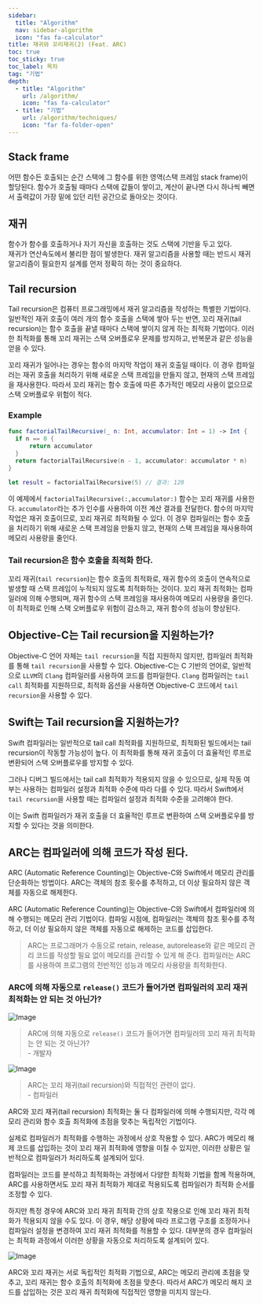 ```yaml
---
sidebar:
  title: "Algorithm"
  nav: sidebar-algorithm
  icon: "fas fa-calculator"
title: 재귀와 꼬리재귀(2) (Feat. ARC)
toc: true
toc_sticky: true
toc_label: 목차
tag: "기법"
depth:
  - title: "Algorithm"
    url: /algorithm/
    icon: "fas fa-calculator"
  - title: "기법"
    url: /algorithm/techniques/
    icon: "far fa-folder-open"
---
```

## Stack frame
어떤 함수든 호출되는 순간 스택에 그 함수를 위한 영역(스택 프레임 stack frame)이 할당된다.
함수가 호출될 때마다 스택에 값들이 쌓이고, 계산이 끝나면 다시 하나씩 빼면서 출력값이 가장 밑에 있던 리턴 공간으로 돌아오는 것이다.   

## 재귀
함수가 함수를 호출하거나 자기 자신을 호출하는 것도 스택에 기반을 두고 있다.  
재귀가 연산속도에서 불리한 점이 발생한다.
재귀 알고리즘을 사용할 때는 반드시 재귀 알고리즘이 필요한지 설계를 먼저 정확히 하는 것이 중요하다.  

## Tail recursion
Tail recursion은 컴퓨터 프로그래밍에서 재귀 알고리즘을 작성하는 특별한 기법이다. 일반적인 재귀 호출이 여러 개의 함수 호출을 스택에 쌓아 두는 반면, 꼬리 재귀(tail recursion)는 함수 호출을 끝낼 때마다 스택에 쌓이지 않게 하는 최적화 기법이다. 이러한 최적화를 통해 꼬리 재귀는 스택 오버플로우 문제를 방지하고, 반복문과 같은 성능을 얻을 수 있다.

꼬리 재귀가 일어나는 경우는 함수의 마지막 작업이 재귀 호출일 때이다. 이 경우 컴파일러는 재귀 호출을 처리하기 위해 새로운 스택 프레임을 만들지 않고, 현재의 스택 프레임을 재사용한다. 따라서 꼬리 재귀는 함수 호출에 따른 추가적인 메모리 사용이 없으므로 스택 오버플로우 위험이 적다.

### Example
```swift
func factorialTailRecursive(_ n: Int, accumulator: Int = 1) -> Int {
  if n == 0 {
      return accumulator
  }
  return factorialTailRecursive(n - 1, accumulator: accumulator * n)
}

let result = factorialTailRecursive(5) // 결과: 120
```
이 예제에서 `factorialTailRecursive(:,accumulator:)` 함수는 꼬리 재귀를 사용한다. `accumulator`라는 추가 인수를 사용하여 이전 계산 결과를 전달한다. 함수의 마지막 작업은 재귀 호출이므로, 꼬리 재귀로 최적화될 수 있다. 이 경우 컴파일러는 함수 호출을 처리하기 위해 새로운 스택 프레임을 만들지 않고, 현재의 스택 프레임을 재사용하여 메모리 사용량을 줄인다.

### Tail recursion은 함수 호출을 최적화 한다.
꼬리 재귀(`tail recursion`)는 함수 호출의 최적화로, 재귀 함수의 호출이 연속적으로 발생할 때 스택 프레임이 누적되지 않도록 최적화하는 것이다. 꼬리 재귀 최적화는 컴파일러에 의해 수행되며, 재귀 함수의 스택 프레임을 재사용하여 메모리 사용량을 줄인다. 이 최적화로 인해 스택 오버플로우 위험이 감소하고, 재귀 함수의 성능이 향상된다.

## Objective-C는 Tail recursion을 지원하는가? 
Objective-C 언어 자체는 `tail recursion`을 직접 지원하지 않지만, 컴파일러 최적화를 통해 `tail recursion`을 사용할 수 있다. Objective-C는 C 기반의 언어로, 일반적으로 `LLVM`의 `Clang` 컴파일러를 사용하여 코드를 컴파일한다. `Clang` 컴파일러는 `tail call` 최적화를 지원하므로, 최적화 옵션을 사용하면 Objective-C 코드에서 `tail recursion`을 사용할 수 있다.

## Swift는 Tail recursion을 지원하는가?
Swift 컴파일러는 일반적으로 tail call 최적화를 지원하므로, 최적화된 빌드에서는 tail recursion이 작동할 가능성이 높다. 이 최적화를 통해 재귀 호출이 더 효율적인 루프로 변환되어 스택 오버플로우를 방지할 수 있다. 

그러나 디버그 빌드에서는 tail call 최적화가 적용되지 않을 수 있으므로, 실제 작동 여부는 사용하는 컴파일러 설정과 최적화 수준에 따라 다를 수 있다. 따라서 Swift에서 `tail recursion`을 사용할 때는 컴파일러 설정과 최적화 수준을 고려해야 한다.

이는 Swift 컴파일러가 재귀 호출을 더 효율적인 루프로 변환하여 스택 오버플로우를 방지할 수 있다는 것을 의미한다. 

## ARC는 컴파일러에 의해 코드가 작성 된다.
ARC (Automatic Reference Counting)는 Objective-C와 Swift에서 메모리 관리를 단순화하는 방법이다. ARC는 객체의 참조 횟수를 추적하고, 더 이상 필요하지 않은 객체를 자동으로 해제한다.

ARC (Automatic Reference Counting)는 Objective-C와 Swift에서 컴파일러에 의해 수행되는 메모리 관리 기법이다. 컴파일 시점에, 컴파일러는 객체의 참조 횟수를 추적하고, 더 이상 필요하지 않은 객체를 자동으로 해제하는 코드를 삽입한다.
>  ARC는 프로그래머가 수동으로 retain, release, autorelease와 같은 메모리 관리 코드를 작성할 필요 없이 메모리를 관리할 수 있게 해 준다. 컴파일러는 ARC를 사용하여 프로그램의 전반적인 성능과 메모리 사용량을 최적화한다.

### ARC에 의해 자동으로 `release()` 코드가 들어가면 컴파일러의 꼬리 재귀 최적화는 안 되는 것 아닌가?
![Image](https://drive.google.com/uc?export=view&id=1_UP9mSzcInwuIizN39iN_Y13CJP3P6E9)  
 > ARC에 의해 자동으로 `release()` 코드가 들어가면 컴파일러의 꼬리 재귀 최적화는 안 되는 것 아닌가?<br/>- 개발자





![Image](https://drive.google.com/uc?export=view&id=1mOkNTLqdPNVGqrjNXLzBGxP_hG3VCegK)  
> ARC는 꼬리 재귀(tail recursion)와 직접적인 관련이 없다.<br/>- 컴파일러

ARC와 꼬리 재귀(tail recursion) 최적화는 둘 다 컴파일러에 의해 수행되지만, 각각 메모리 관리와 함수 호출 최적화에 초점을 맞추는 독립적인 기법이다.

실제로 컴파일러가 최적화를 수행하는 과정에서 상호 작용할 수 있다. ARC가 메모리 해제 코드를 삽입하는 것이 꼬리 재귀 최적화에 영향을 미칠 수 있지만, 이러한 상황은 일반적으로 컴파일러가 처리하도록 설계되어 있다.

컴파일러는 코드를 분석하고 최적화하는 과정에서 다양한 최적화 기법을 함께 적용하며, ARC를 사용하면서도 꼬리 재귀 최적화가 제대로 적용되도록 컴파일러가 최적화 순서를 조정할 수 있다.

하지만 특정 경우에 ARC와 꼬리 재귀 최적화 간의 상호 작용으로 인해 꼬리 재귀 최적화가 적용되지 않을 수도 있다. 이 경우, 해당 상황에 따라 프로그램 구조를 조정하거나 컴파일러 설정을 변경하여 꼬리 재귀 최적화를 적용할 수 있다. 대부분의 경우 컴파일러는 최적화 과정에서 이러한 상황을 자동으로 처리하도록 설계되어 있다.

![Image](https://drive.google.com/uc?export=view&id=19BVE3AgbxFtFWJcoElU5KsVDWjAyKz5x)  

ARC와 꼬리 재귀는 서로 독립적인 최적화 기법으로, ARC는 메모리 관리에 초점을 맞추고, 꼬리 재귀는 함수 호출의 최적화에 초점을 맞춘다. 따라서 ARC가 메모리 해지 코드를 삽입하는 것은 꼬리 재귀 최적화에 직접적인 영향을 미치지 않는다.
